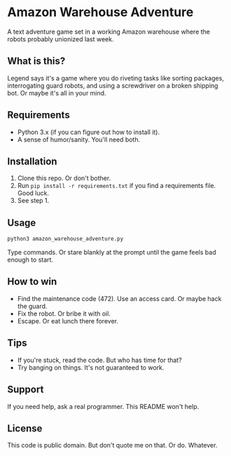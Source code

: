 # Amazon Warehouse Adventure

A text adventure game set in a working Amazon warehouse where the robots probably unionized last week.

## What is this?

Legend says it's a game where you do riveting tasks like sorting packages, interrogating guard robots, and using a screwdriver on a broken shipping bot. Or maybe it's all in your mind.

## Requirements

- Python 3.x (if you can figure out how to install it).
- A sense of humor/sanity. You'll need both.

## Installation

1. Clone this repo. Or don't bother.
2. Run `pip install -r requirements.txt` if you find a requirements file. Good luck.
3. See step 1.

## Usage

```bash
python3 amazon_warehouse_adventure.py
```

Type commands. Or stare blankly at the prompt until the game feels bad enough to start.

## How to win

- Find the maintenance code (472). Use an access card. Or maybe hack the guard.
- Fix the robot. Or bribe it with oil.
- Escape. Or eat lunch there forever.

## Tips

- If you're stuck, read the code. But who has time for that?
- Try banging on things. It's not guaranteed to work.

## Support

If you need help, ask a real programmer. This README won't help.

## License

This code is public domain. But don't quote me on that. Or do. Whatever.